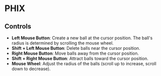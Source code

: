 # PHIX 

## Controls

- **Left Mouse Button**: Create a new ball at the cursor position. The ball's radius is determined by scrolling the mouse wheel.
- **Shift + Left Mouse Button**: Delete balls near the cursor position.
- **Right Mouse Button**: Move balls away from the cursor position.
- **Shift + Right Mouse Button**: Attract balls toward the cursor position.
- **Mouse Wheel**: Adjust the radius of the balls (scroll up to increase, scroll down to decrease).
